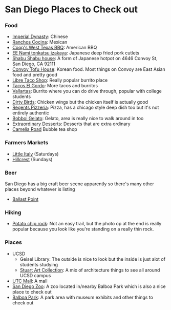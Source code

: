 # **San Diego Places to Check out**

### Food
- [Imperial Dynasty](https://www.easterndynastyrestaurant.com/): Chinese
- [Ranchos Cocina](http://ranchoscocinanorthpark.com/): Mexican
- [Coop's West Texas BBQ](https://www.coopsbbq.com/): American BBQ
- [EE Nami tonkatsu izakaya](https://www.eenamisd.com/): Japanese deep fried pork cutlets
- [Shabu Shabu house](https://goo.gl/maps/PTVA6DNJLDBLXjCt9): A form of Japanese hotpot on 4646 Convoy St, San Diego, CA 92111
- [Convoy Tofu House](https://convoytofuhouse.com/): Korean food. Most things on Convoy are East Asian food and pretty good
- [Libre Taco Shop](https://www.luchalibretacoshop.com/): Really popular burrito place
- [Tacos El Gordo](http://tacoselgordobc.com/locations/): More tacos and burritos
- [Vallartas](https://www.vallartaexpress.com/): Burrito where you can do drive through, popular with college students
- [Dirty Birds](https://www.dirtybirdsbarandgrill.com/about/pacific-beach): Chicken wings but the chicken itself is actually good
- [Regents Pizzeria](https://www.regentspizza.com/): Pizza, has a chicago style deep dish too but it's not entirely authentic
- [Bobboi Gelato](https://bobboi.com/): Gelato, area is really nice to walk around in too
- [Extraordinary Desserts](http://extraordinarydesserts.com/): Desserts that are extra ordinary
- [Camelia Road](https://www.camelliard.com/) Bubble tea shop

### Farmers Markets
- [Little Italy](https://www.littleitalysd.com/events/mercato) (Saturdays)
- [Hillcrest](https://www.facebook.com/hillcrestfarmersmarket/) (Sundays)

### Beer
San Diego has a big craft beer scene apparently so there's many other places beyond whatever is listing
- [Ballast Point](https://ballastpoint.com/)

### Hiking
- [Potato chip rock](https://www.alltrails.com/trail/us/california/potato-chip-rock-via-mt-woodson-trail): Not an easy trail, but the photo op at the end is really popular because you look like you're standing on a really thin rock.


### Places
- UCSD
  - Geisel Library: The outside is nice to look but the inside is just alot of students studying
  - [Stuart Art Collection](https://stuartcollection.ucsd.edu/artist/index.html): A mix of architecture things to see all around UCSD campus
- [UTC Mall](https://www.westfield.com/utc): A mall
- [San Diego Zoo](https://zoo.sandiegozoo.org/): A zoo located in/nearby Balboa Park which is also a nice place to check out
- [Balboa Park](https://www.balboapark.org/): A park area with museum exhibits and other things to check out
